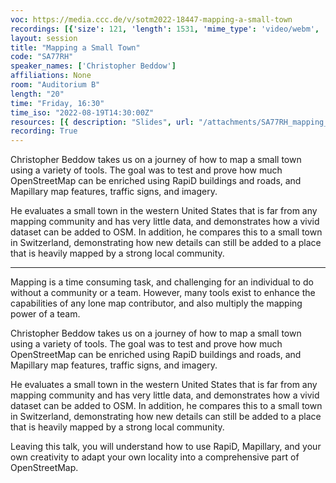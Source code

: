 ```yaml
---
voc: https://media.ccc.de/v/sotm2022-18447-mapping-a-small-town
recordings: [{'size': 121, 'length': 1531, 'mime_type': 'video/webm', 'language': 'eng', 'filename': 'sotm2022-18447-eng-Mapping_a_Small_Town_webm-hd.webm', 'state': 'new', 'folder': 'webm-hd', 'high_quality': True, 'width': 1920, 'height': 1080, 'updated_at': '2022-09-24T19:34:07.542+02:00', 'recording_url': 'https://cdn.media.ccc.de/events/sotm/2022/webm-hd/sotm2022-18447-eng-Mapping_a_Small_Town_webm-hd.webm', 'url': 'https://api.media.ccc.de/public/recordings/61986', 'event_url': 'https://api.media.ccc.de/public/events/19c9a8fd-0c94-5762-b541-bdfe1ef186f4', 'conference_url': 'https://api.media.ccc.de/public/conferences/sotm2022'}, {'size': 57, 'length': 1531, 'mime_type': 'video/webm', 'language': 'eng', 'filename': 'sotm2022-18447-eng-Mapping_a_Small_Town_webm-sd.webm', 'state': 'new', 'folder': 'webm-sd', 'high_quality': False, 'width': 720, 'height': 576, 'updated_at': '2022-09-24T19:01:05.112+02:00', 'recording_url': 'https://cdn.media.ccc.de/events/sotm/2022/webm-sd/sotm2022-18447-eng-Mapping_a_Small_Town_webm-sd.webm', 'url': 'https://api.media.ccc.de/public/recordings/61982', 'event_url': 'https://api.media.ccc.de/public/events/19c9a8fd-0c94-5762-b541-bdfe1ef186f4', 'conference_url': 'https://api.media.ccc.de/public/conferences/sotm2022'}, {'size': 23, 'length': 1531, 'mime_type': 'audio/mpeg', 'language': 'eng', 'filename': 'sotm2022-18447-eng-Mapping_a_Small_Town_mp3.mp3', 'state': 'new', 'folder': 'mp3', 'high_quality': False, 'width': 0, 'height': 0, 'updated_at': '2022-09-24T18:43:03.372+02:00', 'recording_url': 'https://cdn.media.ccc.de/events/sotm/2022/mp3/sotm2022-18447-eng-Mapping_a_Small_Town_mp3.mp3', 'url': 'https://api.media.ccc.de/public/recordings/61975', 'event_url': 'https://api.media.ccc.de/public/events/19c9a8fd-0c94-5762-b541-bdfe1ef186f4', 'conference_url': 'https://api.media.ccc.de/public/conferences/sotm2022'}, {'size': 39, 'length': 1531, 'mime_type': 'video/mp4', 'language': 'eng', 'filename': 'sotm2022-18447-eng-Mapping_a_Small_Town_sd.mp4', 'state': 'new', 'folder': 'h264-sd', 'high_quality': False, 'width': 720, 'height': 576, 'updated_at': '2022-09-24T18:42:04.171+02:00', 'recording_url': 'https://cdn.media.ccc.de/events/sotm/2022/h264-sd/sotm2022-18447-eng-Mapping_a_Small_Town_sd.mp4', 'url': 'https://api.media.ccc.de/public/recordings/61974', 'event_url': 'https://api.media.ccc.de/public/events/19c9a8fd-0c94-5762-b541-bdfe1ef186f4', 'conference_url': 'https://api.media.ccc.de/public/conferences/sotm2022'}, {'size': 88, 'length': 1531, 'mime_type': 'video/mp4', 'language': 'eng', 'filename': 'sotm2022-18447-eng-Mapping_a_Small_Town_hd.mp4', 'state': 'new', 'folder': 'h264-hd', 'high_quality': True, 'width': 1920, 'height': 1080, 'updated_at': '2022-09-24T18:33:49.027+02:00', 'recording_url': 'https://cdn.media.ccc.de/events/sotm/2022/h264-hd/sotm2022-18447-eng-Mapping_a_Small_Town_hd.mp4', 'url': 'https://api.media.ccc.de/public/recordings/61969', 'event_url': 'https://api.media.ccc.de/public/events/19c9a8fd-0c94-5762-b541-bdfe1ef186f4', 'conference_url': 'https://api.media.ccc.de/public/conferences/sotm2022'}]
layout: session
title: "Mapping a Small Town"
code: "SA77RH"
speaker_names: ['Christopher Beddow']
affiliations: None
room: "Auditorium B"
length: "20"
time: "Friday, 16:30"
time_iso: "2022-08-19T14:30:00Z"
resources: [{ description: "Slides", url: "/attachments/SA77RH_mapping_a_small_town_ji7DzzA.pdf" }]
recording: True
---
```


Christopher Beddow takes us on a journey of how to map a small town using a variety of tools. The goal was to test and prove how much OpenStreetMap can be enriched using RapiD buildings and roads, and Mapillary map features, traffic signs, and imagery.

He evaluates a small town in the western United States that is far from any mapping community and has very little data, and demonstrates how a vivid dataset can be added to OSM. In addition, he compares this to a small town in Switzerland, demonstrating how new details can still be added to a place that is heavily mapped by a strong local community.

<hr>

Mapping is a time consuming task, and challenging for an individual to do without a community or a team. However, many tools exist to enhance the capabilities of any lone map contributor, and also multiply the mapping power of a team. 

Christopher Beddow takes us on a journey of how to map a small town using a variety of tools. The goal was to test and prove how much OpenStreetMap can be enriched using RapiD buildings and roads, and Mapillary map features, traffic signs, and imagery.

He evaluates a small town in the western United States that is far from any mapping community and has very little data, and demonstrates how a vivid dataset can be added to OSM. In addition, he compares this to a small town in Switzerland, demonstrating how new details can still be added to a place that is heavily mapped by a strong local community.

Leaving this talk, you will understand how to use RapiD, Mapillary, and your own creativity to adapt your own locality into a comprehensive part of OpenStreetMap.

